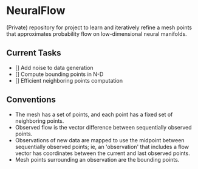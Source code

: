 # NeuralFlow

(Private) repository for project to learn and iteratively refine a mesh points that approximates probability flow on low-dimensional neural manifolds.


## Current Tasks
- [] Add noise to data generation
- [] Compute bounding points in N-D
- [] Efficient neighboring points computation


## Conventions
* The mesh has a set of points, and each point has a fixed set of neighboring points.
* Observed flow is the vector difference between sequentially observed points.
* Observations of new data are mapped to use the midpoint between sequentially observed points; ie, an 'observation' that includes a flow vector has coordinates between the current and last observed points.
* Mesh points surrounding an observation are the bounding points.